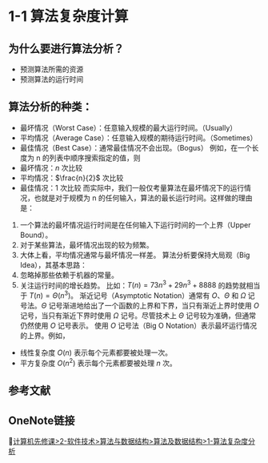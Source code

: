 # 1-1 算法复杂度计算

## 为什么要进行算法分析？
* 预测算法所需的资源
* 预测算法的运行时间
## 算法分析的种类：
* 最坏情况（Worst Case）：任意输入规模的最大运行时间。（Usually）
* 平均情况（Average Case）：任意输入规模的期待运行时间。（Sometimes）
* 最佳情况（Best Case）：通常最佳情况不会出现。（Bogus）
例如，在一个长度为 n 的列表中顺序搜索指定的值，则
* 最坏情况：$n$ 次比较
* 平均情况：$\frac{n}{2}$  次比较
* 最佳情况：$1$ 次比较
而实际中，我们一般仅考量算法在最坏情况下的运行情况，也就是对于规模为 n 的任何输入，算法的最长运行时间。这样做的理由是：
1. 一个算法的最坏情况运行时间是在任何输入下运行时间的一个上界（Upper Bound）。
2. 对于某些算法，最坏情况出现的较为频繁。
3. 大体上看，平均情况通常与最坏情况一样差。
算法分析要保持大局观（Big Idea），其基本思路：
1. 忽略掉那些依赖于机器的常量。
2. 关注运行时间的增长趋势。
比如：$T(n) = 73n^3  + 29n^3  + 8888$ 的趋势就相当于 $T(n) = Θ(n^3)$。
渐近记号（Asymptotic Notation）通常有 $O$、$Θ$ 和 $Ω$ 记号法。$Θ$ 记号渐进地给出了一个函数的上界和下界，当只有渐近上界时使用 $O$ 记号，当只有渐近下界时使用 $Ω$ 记号。尽管技术上 $Θ$ 记号较为准确，但通常仍然使用 $O$ 记号表示。
使用 $O$ 记号法（Big O Notation）表示最坏运行情况的上界。例如，
* 线性复杂度 $O(n)$ 表示每个元素都要被处理一次。
* 平方复杂度 $O(n^2)$  表示每个元素都要被处理 $n$ 次。


## 参考文献

## OneNote链接
🔗[计算机先修课>2-软件技术>算法与数据结构>算法及数据结构>1-算法复杂度分析](https://onedrive.live.com/view.aspx?resid=E94840D353D07E36%2110617&id=documents&wd=target%282-%E8%BD%AF%E4%BB%B6%E6%8A%80%E6%9C%AF%2F%E7%AE%97%E6%B3%95%E4%B8%8E%E6%95%B0%E6%8D%AE%E7%BB%93%E6%9E%84%2F%E7%AE%97%E6%B3%95%E5%8F%8A%E6%95%B0%E6%8D%AE%E7%BB%93%E6%9E%84.one%7C61386D61-97D5-4609-9D76-6FB7970D125E%2F1-%E7%AE%97%E6%B3%95%E5%A4%8D%E6%9D%82%E5%BA%A6%E5%88%86%E6%9E%90%7C5B0E6A78-4212-431D-8E89-54BFD0CF958F%2F%29)
